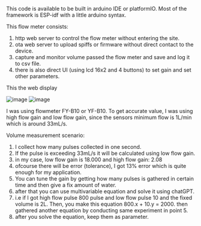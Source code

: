 This code is available to be built in arduino IDE or platformIO.
Most of the framework is ESP-idf with a little arduino syntax.

This flow meter consists:
1. http web server to control the flow meter without entering the site.
2. ota web server to upload spiffs or firmware without direct contact to the device.
3. capture and monitor volume passed the flow meter and save and log it to csv file.
4. there is also direct UI (using lcd 16x2 and 4 buttons) to set gain and set other parameters.

This the web display

![image](https://github.com/user-attachments/assets/f696eeb7-df71-49bb-b33e-13e3bc40a5be)
![image](https://github.com/user-attachments/assets/f704973a-0631-4dea-a0f0-42b825acb3ce)

I was using flowmeter FY-B10 or YF-B10. 
To get accurate value, I was using high flow gain and low flow gain, since the sensors minimum flow is 1L/min which is around 33mL/s.

Volume measurement scenario:
1. I collect how many pulses collected in one second.
2. If the pulse is exceeding 33mL/s it will be calculated using low flow gain.
3. in my case, low flow gain is 18.000 and high flow gain: 2.08
4. ofcourse there will be error (tolerance), I got 13% error which is quite enough for my application.
5. You can tune the gain by getting how many pulses is gathered in certain time and then give a fix amount of water.
6. after that you can use multivariable equation and solve it using chatGPT.
7. i.e if I got high flow pulse 800 pulse and low flow pulse 10 and the fixed volume is 2L. Then, you make this equation 800.x + 10.y = 2000. then gathered another equation by conducting same experiment in point 5.
8. after you solve the equation, keep them as parameter.
